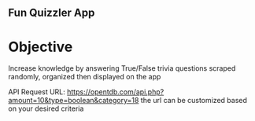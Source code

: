 ## Fun Quizzler App

# Objective

Increase knowledge by answering True/False trivia questions scraped randomly, organized then displayed on the app

API Request URL: https://opentdb.com/api.php?amount=10&type=boolean&category=18
the url can be customized based on your desired criteria

```

